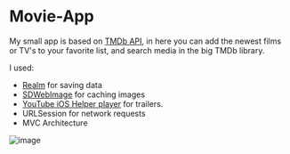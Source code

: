 # Movie-App

My small app is based on [TMDb API](https://developers.themoviedb.org/3), in here you can add the newest films or TV's to your favorite list, and search media in the big TMDb library. 

I used:
- [Realm](https://github.com/realm/realm-swift) for saving data
- [SDWebImage](https://github.com/SDWebImage/SDWebImage) for caching images
- [YouTube iOS Helper player](https://github.com/youtube/youtube-ios-player-helper) for trailers.
- URLSession for network requests
- MVC Architecture 

![image](https://user-images.githubusercontent.com/99028430/191952465-d1e38ec8-e857-4256-8c3b-90bdabfa51f9.png)




